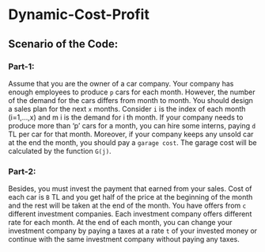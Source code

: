 # Dynamic-Cost-Profit

## Scenario of the Code:

### Part-1:

Assume that you are the owner of a car company. Your company has enough employees to
produce `p` cars for each month. However, the number of the demand for the cars differs from
month to month. You should design a sales plan for the next `x` months. Consider `i` is the index
of each month (i=1,…,x) and m i is the demand for i th month. If your company needs to produce
more than ‘p’ cars for a month, you can hire some interns, paying `d` TL per car for that month.
Moreover, if your company keeps any unsold car at the end the month, you should pay a
`garage cost`. The garage cost will be calculated by the function `G(j)`.

### Part-2:

Besides, you must invest the payment that earned from your sales. Cost of each car is `B` TL and
you get half of the price at the beginning of the month and the rest will be taken at the end of
the month. You have offers from `c` different investment companies. Each investment company
offers different rate for each month. At the end of each month, you can change your 
investment company by paying a taxes at a rate `t` of your invested money or continue with the
same investment company without paying any taxes.
